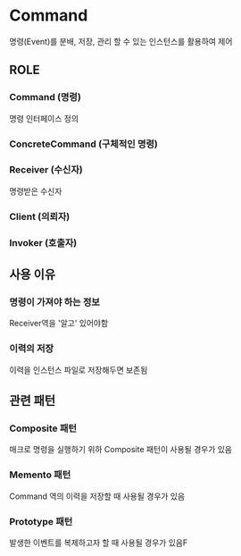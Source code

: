 # Command

명령(Event)를 분배, 저장, 관리 할 수 있는 인스턴스를 활용하여 제어

## ROLE

### Command (명령)

명령 인터페이스 정의

### ConcreteCommand (구체적인 명령)

### Receiver (수신자)

명령받은 수신자

### Client (의뢰자)

### Invoker (호출자)

## 사용 이유

### 명령이 가져야 하는 정보

Receiver역을 '알고' 있어야함

### 이력의 저장

이력을 인스턴스 파일로 저장해두면 보존됨

## 관련 패턴

### Composite 패턴

매크로 명령을 실행하기 위하 Composite 패턴이 사용될 경우가 있음

### Memento 패턴

Command 역의 이력을 저장할 때 사용될 경우가 있음

### Prototype 패턴

발생한 이벤트를 복제하고자 할 때 사용될 경우가 있음F

